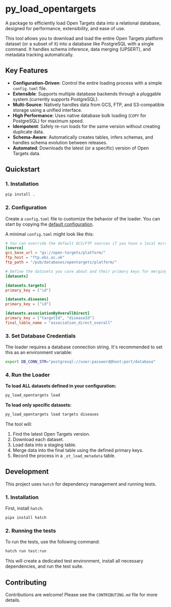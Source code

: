 # py_load_opentargets

A package to efficiently load Open Targets data into a relational database, designed for performance, extensibility, and ease of use.

This tool allows you to download and load the entire Open Targets platform dataset (or a subset of it) into a database like PostgreSQL with a single command. It handles schema inference, data merging (UPSERT), and metadata tracking automatically.

## Key Features

- **Configuration-Driven**: Control the entire loading process with a simple `config.toml` file.
- **Extensible**: Supports multiple database backends through a pluggable system (currently supports PostgreSQL).
- **Multi-Source**: Natively handles data from GCS, FTP, and S3-compatible storage using a unified interface.
- **High Performance**: Uses native database bulk loading (`COPY` for PostgreSQL) for maximum speed.
- **Idempotent**: Safely re-run loads for the same version without creating duplicate data.
- **Schema-Aware**: Automatically creates tables, infers schemas, and handles schema evolution between releases.
- **Automated**: Downloads the latest (or a specific) version of Open Targets data.

## Quickstart

### 1. Installation

```bash
pip install .
```

### 2. Configuration

Create a `config.toml` file to customize the behavior of the loader. You can start by copying the [default configuration](src/py_load_opentargets/default_config.toml).

A minimal `config.toml` might look like this:

```toml
# You can override the default GCS/FTP sources if you have a local mirror
[source]
gcs_base_url = "gs://open-targets/platform/"
ftp_host = "ftp.ebi.ac.uk"
ftp_path = "/pub/databases/opentargets/platform/"

# Define the datasets you care about and their primary keys for merging.
[datasets]

[datasets.targets]
primary_key = ["id"]

[datasets.diseases]
primary_key = ["id"]

[datasets.associationByOverallDirect]
primary_key = ["targetId", "diseaseId"]
final_table_name = "association_direct_overall"
```

### 3. Set Database Credentials

The loader requires a database connection string. It's recommended to set this as an environment variable:

```bash
export DB_CONN_STR="postgresql://user:password@host:port/database"
```

### 4. Run the Loader

**To load ALL datasets defined in your configuration:**

```bash
py_load_opentargets load
```

**To load only specific datasets:**

```bash
py_load_opentargets load targets diseases
```

The tool will:
1. Find the latest Open Targets version.
2. Download each dataset.
3. Load data into a staging table.
4. Merge data into the final table using the defined primary keys.
5. Record the process in a `_ot_load_metadata` table.

## Development

This project uses `hatch` for dependency management and running tests.

### 1. Installation

First, install `hatch`:

```bash
pipx install hatch
```

### 2. Running the tests

To run the tests, use the following command:

```bash
hatch run test:run
```

This will create a dedicated test environment, install all necessary dependencies, and run the test suite.

## Contributing

Contributions are welcome! Please see the `CONTRIBUTING.md` file for more details.
